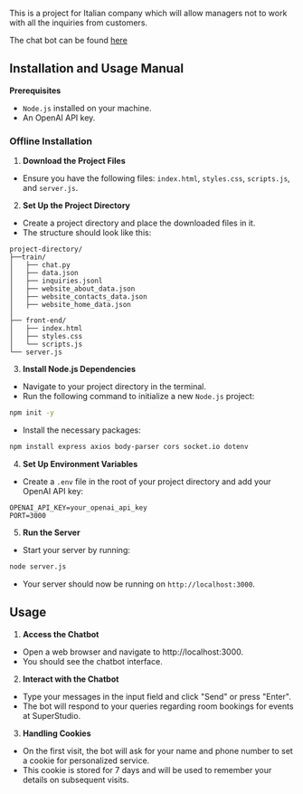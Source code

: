This is a project for Italian company which will allow managers not to work with all the inquiries from customers.

The chat bot can be found [here](https://superstudiochatroom.biz/)



## Installation and Usage Manual

**Prerequisites**

- `Node.js` installed on your machine.
- An OpenAI API key.

### **Offline Installation**

1. **Download the Project Files**

- Ensure you have the following files: `index.html`, `styles.css`, `scripts.js`, and `server.js`.

2. **Set Up the Project Directory**

- Create a project directory and place the downloaded files in it.
- The structure should look like this:
```Copy code
project-directory/
├──train/
│   ├── chat.py
│   ├── data.json
│   ├── inquiries.jsonl
│   ├── website_about_data.json
│   ├── website_contacts_data.json
│   ├── website_home_data.json
│
├── front-end/
│   ├── index.html
│   ├── styles.css
│   └── scripts.js
└── server.js
```
3. **Install Node.js Dependencies**

- Navigate to your project directory in the terminal.
- Run the following command to initialize a new `Node.js` project:
```bash
npm init -y
```
- Install the necessary packages:
```bash
npm install express axios body-parser cors socket.io dotenv
```
4. **Set Up Environment Variables**

- Create a `.env` file in the root of your project directory and add your OpenAI API key:
```
OPENAI_API_KEY=your_openai_api_key
PORT=3000
```

5. **Run the Server**

- Start your server by running:
```bash
node server.js
```
- Your server should now be running on `http://localhost:3000`.


## Usage
1. **Access the Chatbot**

- Open a web browser and navigate to http://localhost:3000.
- You should see the chatbot interface.

2. **Interact with the Chatbot**

- Type your messages in the input field and click "Send" or press "Enter".
- The bot will respond to your queries regarding room bookings for events at SuperStudio.

3. **Handling Cookies**

- On the first visit, the bot will ask for your name and phone number to set a cookie for personalized service.
- This cookie is stored for 7 days and will be used to remember your details on subsequent visits.